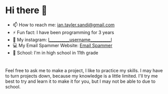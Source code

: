 # Hi there 👋
- 📫 How to reach me: ian.tayler.sandi@gmail.com
- ⚡ Fun fact: I have been programming for 3 years
- 🤡 My instagram: [l__________username__________l](https://www.instagram.com/l__________username__________l/)
- 💻 My Email Spammer Website: [Email Spammer](https://faef-2600-1700-c3d0-89e0-00-30.ngrok.io/)
- 🏫 School: I'm in high school in 11th grade

#

Feel free to ask me to make a project, I like to practice my skills. I may have to turn projects down, because my knowledge is a little limited. I'll try me best to try and learn it to make it for you, but I may not be able to due to school.

